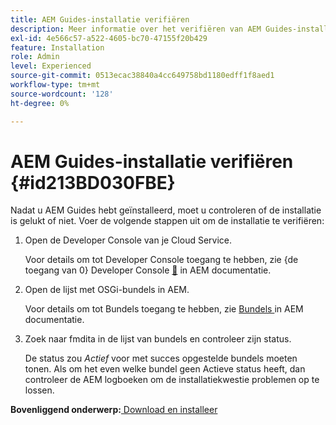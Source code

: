 ```yaml
---
title: AEM Guides-installatie verifiëren
description: Meer informatie over het verifiëren van AEM Guides-installatie
exl-id: 4e566c57-a522-4605-bc70-47155f20b429
feature: Installation
role: Admin
level: Experienced
source-git-commit: 0513ecac38840a4cc649758bd1180edff1f8aed1
workflow-type: tm+mt
source-wordcount: '128'
ht-degree: 0%

---
```


# AEM Guides-installatie verifiëren {#id213BD030FBE}

Nadat u AEM Guides hebt geïnstalleerd, moet u controleren of de installatie is gelukt of niet. Voer de volgende stappen uit om de installatie te verifiëren:

1. Open de Developer Console van je Cloud Service.

   Voor details om tot Developer Console toegang te hebben, zie {de toegang van 0} Developer Console [&#128279;](https://experienceleague.adobe.com/docs/experience-manager-learn/cloud-service/debugging/debugging-aem-as-a-cloud-service/developer-console.html) in AEM documentatie.

1. Open de lijst met OSGi-bundels in AEM.

   Voor details om tot Bundels toegang te hebben, zie [ Bundels ](https://experienceleague.adobe.com/docs/experience-manager-learn/cloud-service/debugging/debugging-aem-as-a-cloud-service/developer-console.html?lang=en#bundles) in AEM documentatie.

1. Zoek naar fmdita in de lijst van bundels en controleer zijn status.

   De status zou *Actief* voor met succes opgestelde bundels moeten tonen. Als om het even welke bundel geen Actieve status heeft, dan controleer de AEM logboeken om de installatiekwestie problemen op te lossen.


**Bovenliggend onderwerp:**&#x200B;[ Download en installeer ](download-install.md)
